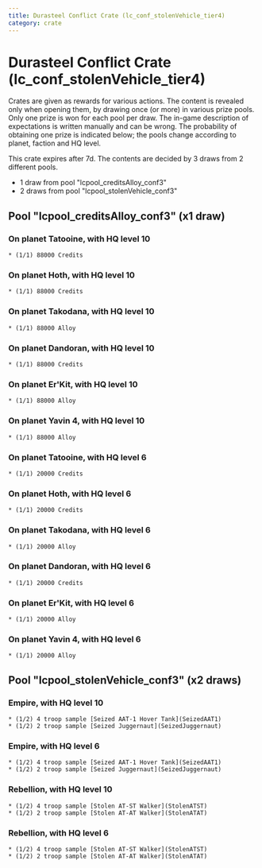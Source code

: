 ```yaml
---
title: Durasteel Conflict Crate (lc_conf_stolenVehicle_tier4)
category: crate
---
```


# Durasteel Conflict Crate (lc_conf_stolenVehicle_tier4)

Crates are given as rewards for various actions. The content is revealed only when opening them, by drawing once (or more) in various prize pools. Only one prize is won for each pool per draw. The in-game description of expectations is written manually and can be wrong. The probability of obtaining one prize is indicated below; the pools change according to planet, faction and HQ level.

This crate expires after 7d. The contents are decided by 3 draws from 2 different pools.
  * 1 draw from pool "lcpool_creditsAlloy_conf3"
  * 2 draws from pool "lcpool_stolenVehicle_conf3"

## Pool "lcpool_creditsAlloy_conf3" (x1 draw)

### On planet Tatooine, with HQ level 10

    * (1/1) 88000 Credits

### On planet Hoth, with HQ level 10

    * (1/1) 88000 Credits

### On planet Takodana, with HQ level 10

    * (1/1) 88000 Alloy

### On planet Dandoran, with HQ level 10

    * (1/1) 88000 Credits

### On planet Er'Kit, with HQ level 10

    * (1/1) 88000 Alloy

### On planet Yavin 4, with HQ level 10

    * (1/1) 88000 Alloy

### On planet Tatooine, with HQ level 6

    * (1/1) 20000 Credits

### On planet Hoth, with HQ level 6

    * (1/1) 20000 Credits

### On planet Takodana, with HQ level 6

    * (1/1) 20000 Alloy

### On planet Dandoran, with HQ level 6

    * (1/1) 20000 Credits

### On planet Er'Kit, with HQ level 6

    * (1/1) 20000 Alloy

### On planet Yavin 4, with HQ level 6

    * (1/1) 20000 Alloy

## Pool "lcpool_stolenVehicle_conf3" (x2 draws)

### Empire, with HQ level 10

    * (1/2) 4 troop sample [Seized AAT-1 Hover Tank](SeizedAAT1)
    * (1/2) 2 troop sample [Seized Juggernaut](SeizedJuggernaut)

### Empire, with HQ level 6

    * (1/2) 4 troop sample [Seized AAT-1 Hover Tank](SeizedAAT1)
    * (1/2) 2 troop sample [Seized Juggernaut](SeizedJuggernaut)

### Rebellion, with HQ level 10

    * (1/2) 4 troop sample [Stolen AT-ST Walker](StolenATST)
    * (1/2) 2 troop sample [Stolen AT-AT Walker](StolenATAT)

### Rebellion, with HQ level 6

    * (1/2) 4 troop sample [Stolen AT-ST Walker](StolenATST)
    * (1/2) 2 troop sample [Stolen AT-AT Walker](StolenATAT)